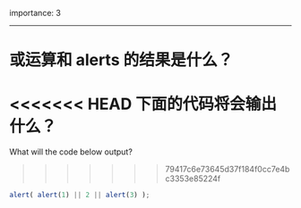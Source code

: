 importance: 3

---

# 或运算和 alerts 的结果是什么？

<<<<<<< HEAD
下面的代码将会输出什么？
=======
What will the code below output?
>>>>>>> 79417c6e73645d37f184f0cc7e4bc3353e85224f

```js
alert( alert(1) || 2 || alert(3) );
```

